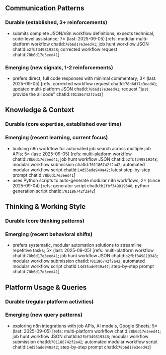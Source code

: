 ## Communication Patterns
### Durable (established, 3+ reinforcements)
- submits complete JSON/n8n workflow definitions; expects technical, code-level assistance; 7× (last: 2025-09-05) [refs: modular multi-platform workflow chatId:`78b6d17e3eed41`; job hunt workflow JSON chatId:`b2fbf349819348`; corrected workflow request chatId:`78b6d17e3eed41`]

### Emerging (new signals, 1-2 reinforcements)
- prefers direct, full code responses with minimal commentary; 3× (last: 2025-09-05) [refs: corrected workflow request chatId:`78b6d17e3eed41`; updated multi-platform JSON chatId:`78b6d17e3eed41`; request "just provide the all code" chatId:`701186742f2a42`]

## Knowledge & Context
### Durable (core expertise, established over time)

### Emerging (recent learning, current focus)
- building n8n workflow for automated job search across multiple job APIs; 5× (last: 2025-09-05) [refs: multi-platform workflow chatId:`78b6d17e3eed41`; job hunt workflow JSON chatId:`b2fbf349819348`; modular workflow submission chatId:`701186742f2a42`; automated modular workflow script chatId:`14d55ade940a42`; latest step-by-step prompt chatId:`78b6d17e3eed41`]
- uses Python scripts to auto-generate modular n8n workflows; 2× (since 2025-09-04) [refs: generator script chatId:`b2fbf349819348`; python generation script chatId:`701186742f2a42`]

## Thinking & Working Style
### Durable (core thinking patterns)

### Emerging (recent behavioral shifts)
- prefers systematic, modular automation solutions to streamline repetitive tasks; 5× (last: 2025-09-05) [refs: multi-platform workflow chatId:`78b6d17e3eed41`; job hunt workflow JSON chatId:`b2fbf349819348`; modular workflow submission chatId:`701186742f2a42`; automated modular workflow script chatId:`14d55ade940a42`; step-by-step prompt chatId:`78b6d17e3eed41`]

## Platform Usage & Queries
### Durable (regular platform activities)

### Emerging (new query patterns)
- exploring n8n integrations with job APIs, AI models, Google Sheets; 5× (last: 2025-09-05) [refs: multi-platform workflow chatId:`78b6d17e3eed41`; job hunt workflow JSON chatId:`b2fbf349819348`; modular workflow submission chatId:`701186742f2a42`; automated modular workflow script chatId:`14d55ade940a42`; step-by-step prompt chatId:`78b6d17e3eed41`]